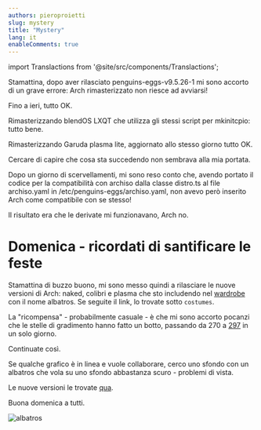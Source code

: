 ```yaml
---
authors: pieroproietti
slug: mystery
title: "Mystery"
lang: it
enableComments: true
---
```


import Translactions from '@site/src/components/Translactions';

<Translactions />

Stamattina, dopo aver rilasciato penguins-eggs-v9.5.26-1 mi sono accorto di un grave errore: Arch rimasterizzato non riesce ad avviarsi!

Fino a ieri, tutto OK.

Rimasterizzando blendOS LXQT che utilizza gli stessi script per mkinitcpio: tutto bene.

Rimasterizzando Garuda plasma lite, aggiornato allo stesso giorno tutto OK.


Cercare di capire che cosa sta succedendo non sembrava alla mia portata.

Dopo un giorno di scervellamenti, mi sono reso conto che, avendo portato il codice per la compatibilità con archiso dalla classe distro.ts al file archiso.yaml in /etc/penguins-eggs/archiso.yaml, non avevo però inserito Arch come compatibile con se stesso!

Il risultato era che le derivate mi funzionavano, Arch no.

# Domenica - ricordati di santificare le feste

Stamattina di buzzo buono, mi sono messo quindi a rilasciare le nuove versioni di Arch: naked, colibri e plasma che sto includendo nel [wardrobe](https://github.com/pieroproietti/penguins-wardrobe) con il nome albatros. Se seguite il link, lo trovate sotto `costumes`.

La "ricompensa" - probabilmente casuale - è che mi sono accorto pocanzi che le stelle di gradimento hanno fatto un botto, passando da 270 a [297](https://github.com/pieroproietti/penguins-eggs/stargazers) in un solo giorno. 

Continuate così.

Se qualche grafico è in linea e vuole collaborare, cerco uno sfondo con un albatros che vola su uno sfondo abbastanza scuro - problemi di vista.

Le nuove versioni le trovate [qua](https://sourceforge.net/projects/penguins-eggs/files/ISOS/arch/).

Buona domenica a tutti.

![albatros](https://upload.wikimedia.org/wikipedia/commons/c/c4/Diomedea_exulans_in_flight_-_SE_Tasmania.jpg)
